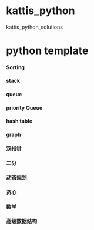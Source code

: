 # kattis_python
kattis_python_solutions
# python template
#### Sorting
#### stack
#### queue
#### priority Queue
#### hash table
#### graph

#### 双指针

#### 二分

#### 动态规划

#### 贪心

#### 数学

#### 高级数据结构
